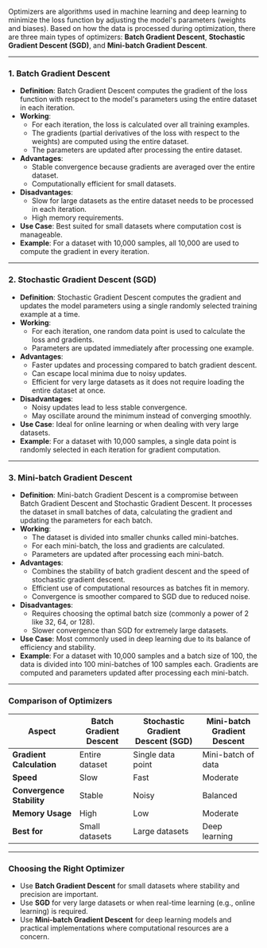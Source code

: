 Optimizers are algorithms used in machine learning and deep learning to minimize the loss function by adjusting the model's parameters (weights and biases). Based on how the data is processed during optimization, there are three main types of optimizers: **Batch Gradient Descent**, **Stochastic Gradient Descent (SGD)**, and **Mini-batch Gradient Descent**.

---

### **1. Batch Gradient Descent**

- **Definition**: Batch Gradient Descent computes the gradient of the loss function with respect to the model's parameters using the entire dataset in each iteration.
- **Working**:
    - For each iteration, the loss is calculated over all training examples.
    - The gradients (partial derivatives of the loss with respect to the weights) are computed using the entire dataset.
    - The parameters are updated after processing the entire dataset.
- **Advantages**:
    - Stable convergence because gradients are averaged over the entire dataset.
    - Computationally efficient for small datasets.
- **Disadvantages**:
    - Slow for large datasets as the entire dataset needs to be processed in each iteration.
    - High memory requirements.
- **Use Case**: Best suited for small datasets where computation cost is manageable.
- **Example**: For a dataset with 10,000 samples, all 10,000 are used to compute the gradient in every iteration.

---

### **2. Stochastic Gradient Descent (SGD)**

- **Definition**: Stochastic Gradient Descent computes the gradient and updates the model parameters using a single randomly selected training example at a time.
- **Working**:
    - For each iteration, one random data point is used to calculate the loss and gradients.
    - Parameters are updated immediately after processing one example.
- **Advantages**:
    - Faster updates and processing compared to batch gradient descent.
    - Can escape local minima due to noisy updates.
    - Efficient for very large datasets as it does not require loading the entire dataset at once.
- **Disadvantages**:
    - Noisy updates lead to less stable convergence.
    - May oscillate around the minimum instead of converging smoothly.
- **Use Case**: Ideal for online learning or when dealing with very large datasets.
- **Example**: For a dataset with 10,000 samples, a single data point is randomly selected in each iteration for gradient computation.

---

### **3. Mini-batch Gradient Descent**

- **Definition**: Mini-batch Gradient Descent is a compromise between Batch Gradient Descent and Stochastic Gradient Descent. It processes the dataset in small batches of data, calculating the gradient and updating the parameters for each batch.
- **Working**:
    - The dataset is divided into smaller chunks called mini-batches.
    - For each mini-batch, the loss and gradients are calculated.
    - Parameters are updated after processing each mini-batch.
- **Advantages**:
    - Combines the stability of batch gradient descent and the speed of stochastic gradient descent.
    - Efficient use of computational resources as batches fit in memory.
    - Convergence is smoother compared to SGD due to reduced noise.
- **Disadvantages**:
    - Requires choosing the optimal batch size (commonly a power of 2 like 32, 64, or 128).
    - Slower convergence than SGD for extremely large datasets.
- **Use Case**: Most commonly used in deep learning due to its balance of efficiency and stability.
- **Example**: For a dataset with 10,000 samples and a batch size of 100, the data is divided into 100 mini-batches of 100 samples each. Gradients are computed and parameters updated after processing each mini-batch.

---

### **Comparison of Optimizers**

|**Aspect**|**Batch Gradient Descent**|**Stochastic Gradient Descent (SGD)**|**Mini-batch Gradient Descent**|
|---|---|---|---|
|**Gradient Calculation**|Entire dataset|Single data point|Mini-batch of data|
|**Speed**|Slow|Fast|Moderate|
|**Convergence Stability**|Stable|Noisy|Balanced|
|**Memory Usage**|High|Low|Moderate|
|**Best for**|Small datasets|Large datasets|Deep learning|

---

### **Choosing the Right Optimizer**

- Use **Batch Gradient Descent** for small datasets where stability and precision are important.
- Use **SGD** for very large datasets or when real-time learning (e.g., online learning) is required.
- Use **Mini-batch Gradient Descent** for deep learning models and practical implementations where computational resources are a concern.